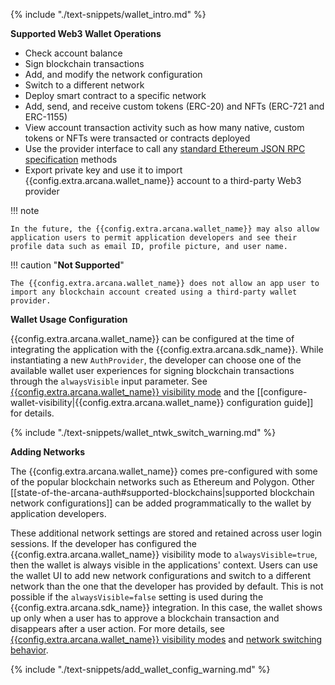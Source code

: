{% include "./text-snippets/wallet_intro.md" %}

**Supported Web3 Wallet Operations**

* Check account balance
* Sign blockchain transactions
* Add, and modify the network configuration
* Switch to a different network
* Deploy smart contract to a specific network
* Add, send, and receive custom tokens (ERC-20) and NFTs (ERC-721 and ERC-1155)
* View account transaction activity such as how many native, custom tokens or NFTs were transacted or contracts deployed 
* Use the provider interface to call any [standard Ethereum JSON RPC specification](https://ethereum.github.io/execution-apis/api-documentation/) methods
* Export private key and use it to import {{config.extra.arcana.wallet_name}} account to a third-party Web3 provider

!!! note

    In the future, the {{config.extra.arcana.wallet_name}} may also allow application users to permit application developers and see their profile data such as email ID, profile picture, and user name.

!!! caution "**Not Supported**"

    The {{config.extra.arcana.wallet_name}} does not allow an app user to import any blockchain account created using a third-party wallet provider. 

**Wallet Usage Configuration**

{{config.extra.arcana.wallet_name}} can be configured at the time of integrating the application with the {{config.extra.arcana.sdk_name}}. While instantiating a new `AuthProvider`, the developer can choose one of the available wallet user experiences for signing blockchain transactions through the `alwaysVisible` input parameter. See [{{config.extra.arcana.wallet_name}} visibility mode]({{page.meta.arcana.root_rel_path}}/concepts/anwallet/walletuimodes.md) and the [[configure-wallet-visibility|{{config.extra.arcana.wallet_name}} configuration guide]] for details.

{% include "./text-snippets/wallet_ntwk_switch_warning.md" %}

**Adding Networks**

The {{config.extra.arcana.wallet_name}} comes pre-configured with some of the popular blockchain networks such as Ethereum and Polygon. Other [[state-of-the-arcana-auth#supported-blockchains|supported blockchain network configurations]] can be added programmatically to the wallet by application developers. 
        
These additional network settings are stored and retained across user login sessions. If the developer has configured the {{config.extra.arcana.wallet_name}} visibility mode to `alwaysVisible=true`, then the wallet is always visible in the applications' context. Users can use the wallet UI to add new network configurations and switch to a different network than the one that the developer has provided by default. This is not possible if the `alwaysVisible=false` setting is used during the {{config.extra.arcana.sdk_name}} integration. In this case, the wallet shows up only when a user has to approve a blockchain transaction and disappears after a user action. For more details, see [{{config.extra.arcana.wallet_name}} visibility modes]({{page.meta.arcana.root_rel_path}}/concepts/anwallet/walletuimodes.md) and [network switching behavior]({{page.meta.arcana.root_rel_path}}/concepts/anwallet/walletntwkswitchmode.md).

{% include "./text-snippets/add_wallet_config_warning.md" %}
